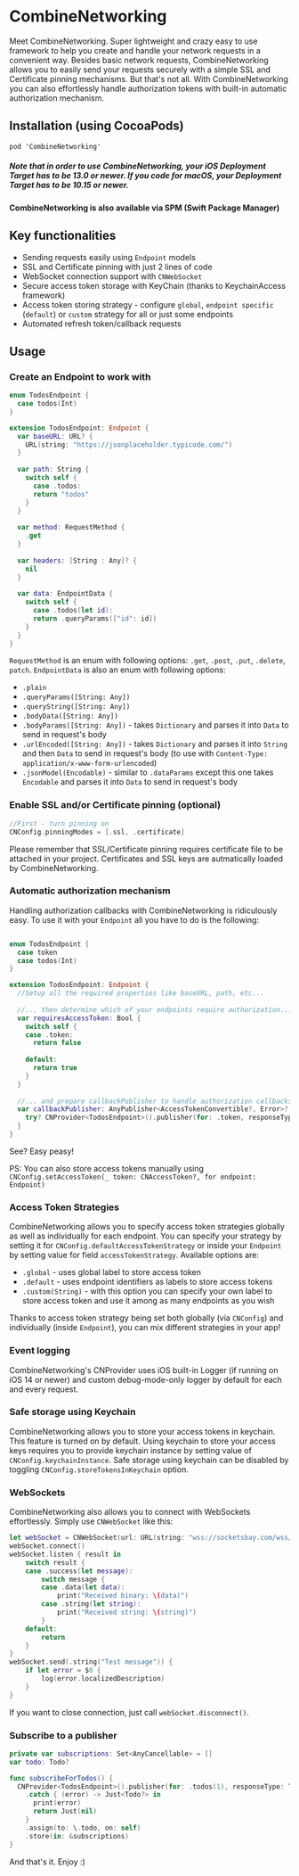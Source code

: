 # CombineNetworking
Meet CombineNetworking. Super lightweight and crazy easy to use framework to help you create and handle your network requests in a convenient way.
Besides basic network requests, CombineNetworking allows you to easily send your requests securely with a simple SSL and Certificate pinning mechanisms. But that's not all. With CombineNetworking you can also effortlessly handle authorization tokens with built-in automatic authorization mechanism.

## Installation (using CocoaPods)

`pod 'CombineNetworking'`

##### Note that in order to use CombineNetworking, your iOS Deployment Target has to be 13.0 or newer. If you code for macOS, your Deployment Target has to be 10.15 or newer.

#### CombineNetworking is also available via SPM (Swift Package Manager)

## Key functionalities
- Sending requests easily using `Endpoint` models
- SSL and Certificate pinning with just 2 lines of code
- WebSocket connection support with `CNWebSocket`
- Secure access token storage with KeyChain (thanks to KeychainAccess framework)
- Access token storing strategy - configure `global`, `endpoint specific` (`default`) or `custom` strategy for all or just some endpoints
- Automated refresh token/callback requests

## Usage

### Create an Endpoint to work with
```Swift
enum TodosEndpoint {
  case todos(Int)
}

extension TodosEndpoint: Endpoint {
  var baseURL: URL? {
    URL(string: "https://jsonplaceholder.typicode.com/")
  }
	
  var path: String {
    switch self {
      case .todos:
      return "todos"
    }
  }
	
  var method: RequestMethod {
    .get
  }
	
  var headers: [String : Any]? {
    nil
  }
	
  var data: EndpointData {
    switch self {
      case .todos(let id):
      return .queryParams(["id": id])
    }
  }
}
```

`RequestMethod` is an enum with following options: `.get`, `.post`, `.put`, `.delete`, `patch`.
`EndpointData` is also an enum with following options: 
- `.plain`
- `.queryParams([String: Any])`
- `.queryString([String: Any])`
- `.bodyData([String: Any])`
- `.bodyParams([String: Any])` - takes `Dictionary` and parses it into `Data` to send in request's body
- `.urlEncoded([String: Any])` - takes `Dictionary` and parses it into `String` and then `Data` to send in request's body (to use with `Content-Type: application/x-www-form-urlencoded`)
- `.jsonModel(Encodable)` - similar to `.dataParams` except this one takes `Encodable` and parses it into `Data` to send in request's body

### Enable SSL and/or Certificate pinning (optional)

```Swift
//First - turn pinning on
CNConfig.pinningModes = [.ssl, .certificate]
```

Please remember that SSL/Certificate pinning requires certificate file to be attached in your project. Certificates and SSL keys are autmatically loaded by CombineNetworking.

### Automatic authorization mechanism

Handling authorization callbacks with CombineNetworking is ridiculously easy. To use it with your `Endpoint` all you have to do is the following:

```Swift

enum TodosEndpoint {
  case token
  case todos(Int)
}

extension TodosEndpoint: Endpoint {
  //Setup all the required properties like baseURL, path, etc...
		
  //... then determine which of your endpoints require authorization...
  var requiresAccessToken: Bool {
    switch self {
    case .token:
      return false
     
    default:
      return true
    }
  }
	
  //... and prepare callbackPublisher to handle authorization callbacks
  var callbackPublisher: AnyPublisher<AccessTokenConvertible?, Error>? {
    try? CNProvider<TodosEndpoint>().publisher(for: .token, responseType: CNAccessToken?.self).asAccessTokenConvertible()
  }
}
```

See? Easy peasy!

PS: You can also store access tokens manually using `CNConfig.setAccessToken(_ token: CNAccessToken?, for endpoint: Endpoint)`

### Access Token Strategies

CombineNetworking allows you to specify access token strategies globally as well as individually for each endpoint. You can specify your strategy by setting it for `CNConfig.defaultAccessTokenStrategy` or inside your `Endpoint` by setting value for field `accessTokenStrategy`.
Available options are:
- `.global` - uses global label to store access token
- `.default` - uses endpoint identifiers as labels to store access tokens
- `.custom(String)` - with this option you can specify your own label to store access token and use it among as many endpoints as you wish

Thanks to access token strategy being set both globally (via `CNConfig`) and individually (inside `Endpoint`), you can mix different strategies in your app!

### Event logging

CombineNetworking's CNProvider uses iOS built-in Logger (if running on iOS 14 or newer) and custom debug-mode-only logger by default for each and every request.

### Safe storage using Keychain

CombineNetworking allows you to store your access tokens in keychain. This feature is turned on by default. Using keychain to store your access keys requires you to provide keychain instance by setting value of `CNConfig.keychainInstance`.
Safe storage using keychain can be disabled by toggling `CNConfig.storeTokensInKeychain` option.

### WebSockets

CombineNetworking also allows you to connect with WebSockets effortlessly. Simply use `CNWebSocket` like this:

```Swift
let webSocket = CNWebSocket(url: URL(string: "wss://socketsbay.com/wss/v2/2/demo/")!)
webSocket.connect()
webSocket.listen { result in
	switch result {
	case .success(let message):
		switch message {
		case .data(let data):
			print("Received binary: \(data)")
		case .string(let string):
			print("Received string: \(string)")
		}
	default:
		return
	}
}
webSocket.send(.string("Test message")) {
	if let error = $0 {
		log(error.localizedDescription)
	}
}
```

If you want to close connection, just call `webSocket.disconnect()`.

### Subscribe to a publisher

```Swift
private var subscriptions: Set<AnyCancellable> = []
var todo: Todo?

func subscribeForTodos() {
  CNProvider<TodosEndpoint>().publisher(for: .todos(1), responseType: Todo?.self)
    .catch { (error) -> Just<Todo?> in
      print(error)
      return Just(nil)
    }
    .assign(to: \.todo, on: self)
    .store(in: &subscriptions)
}
```

And that's it. Enjoy :)
